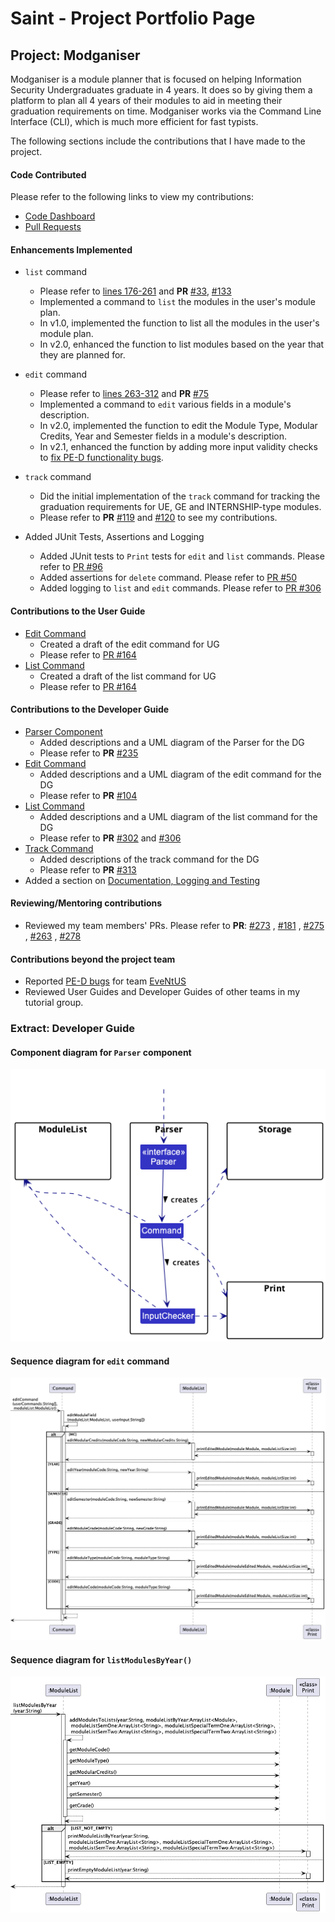 # Saint - Project Portfolio Page

## Project: Modganiser

Modganiser is a module planner that is focused on helping Information Security Undergraduates graduate in 4 years. 
It does so by giving them a platform to plan all 4 years of their modules to aid in meeting their graduation 
requirements on time. Modganiser works via the Command Line Interface (CLI), which is much more efficient for fast 
typists.

The following sections include the contributions that I have made to the project.

#### Code Contributed
Please refer to the following links to view my contributions:
* [Code Dashboard](https://nus-cs2113-ay2223s2.github.io/tp-dashboard/?search=saintzaw&sort=groupTitle&sortWithin=title&timeframe=commit&mergegroup=&groupSelect=groupByRepos&breakdown=true&checkedFileTypes=docs~functional-code~test-code~other&since=2023-02-17)
* [Pull Requests](https://github.com/AY2223S2-CS2113T-T09-4/tp/pulls?q=is%3Apr+author%3Asaintzaw)

#### Enhancements Implemented
* `list` command 
    * Please refer to [lines 176-261](https://github.com/AY2223S2-CS2113T-T09-4/tp/blob/master/src/main/java/seedu/main/ModuleList.java) and **PR** [#33](https://github.com/AY2223S2-CS2113T-T09-4/tp/pull/33/commits), [#133](https://github.com/AY2223S2-CS2113T-T09-4/tp/pull/133)
    * Implemented a command to `list` the modules in the user's module plan.
    * In v1.0, implemented the function to list all the modules in the user's module plan.
    * In v2.0, enhanced the function to list modules based on the year that they are planned for.

* `edit` command 
    * Please refer to [lines 263-312](https://github.com/AY2223S2-CS2113T-T09-4/tp/blob/master/src/main/java/seedu/main/ModuleList.java) and **PR** [#75](https://github.com/AY2223S2-CS2113T-T09-4/tp/pull/75)
    * Implemented a command to `edit` various fields in a module's description.
    * In v2.0, implemented the function to edit the Module Type, Modular Credits, Year and Semester fields in a module's description.
    * In v2.1, enhanced the function by adding more input validity checks to [fix PE-D functionality bugs](https://github.com/AY2223S2-CS2113T-T09-4/tp/pull/238). 

* `track` command
    * Did the initial implementation of the `track` command for tracking the graduation requirements for UE, GE and INTERNSHIP-type modules. 
    * Please refer to **PR** [#119](https://github.com/AY2223S2-CS2113T-T09-4/tp/pull/119) and [#120](https://github.com/AY2223S2-CS2113T-T09-4/tp/pull/120) to see my contributions.
  
* Added JUnit Tests, Assertions and Logging
    * Added JUnit tests to `Print` tests for `edit` and `list` commands. Please refer to [PR #96](https://github.com/AY2223S2-CS2113T-T09-4/tp/pull/96)
    * Added assertions for `delete` command. Please refer to [PR #50](https://github.com/AY2223S2-CS2113T-T09-4/tp/pull/50)
    * Added logging to `list` and `edit` commands. Please refer to [PR #306](https://github.com/AY2223S2-CS2113T-T09-4/tp/pull/306)

#### Contributions to the User Guide
* [Edit Command](https://github.com/AY2223S2-CS2113T-T09-4/tp/blob/master/docs/UserGuide.md#523-editing-module-details-edit)
    * Created a draft of the edit command for UG
    * Please refer to [PR #164](https://github.com/AY2223S2-CS2113T-T09-4/tp/pull/164)
* [List Command](https://github.com/AY2223S2-CS2113T-T09-4/tp/blob/master/docs/UserGuide.md#531-viewing-module-plan-list)
    * Created a draft of the list command for UG
    * Please refer to [PR #164](https://github.com/AY2223S2-CS2113T-T09-4/tp/pull/164)

#### Contributions to the Developer Guide
* [Parser Component](https://github.com/AY2223S2-CS2113T-T09-4/tp/blob/master/docs/DeveloperGuide.md#2-parser-component)
    * Added descriptions and a UML diagram of the Parser for the DG
    * Please refer to **PR** [#235](https://github.com/AY2223S2-CS2113T-T09-4/tp/pull/235)
* [Edit Command](https://github.com/AY2223S2-CS2113T-T09-4/tp/blob/master/docs/DeveloperGuide.md#edit-modules)
    * Added descriptions and a UML diagram of the edit command for the DG
    * Please refer to **PR** [#104](https://github.com/AY2223S2-CS2113T-T09-4/tp/pull/104)
* [List Command](https://ay2223s2-cs2113t-t09-4.github.io/tp/DeveloperGuide.html#list-modules)
    * Added descriptions and a UML diagram of the list command for the DG
    * Please refer to **PR** [#302](https://github.com/AY2223S2-CS2113T-T09-4/tp/pull/302) and [#306](https://github.com/AY2223S2-CS2113T-T09-4/tp/pull/306)  
* [Track Command](https://ay2223s2-cs2113t-t09-4.github.io/tp/DeveloperGuide.html#47-track-modules)
    * Added descriptions of the track command for the DG
    * Please refer to **PR** [#313](https://github.com/AY2223S2-CS2113T-T09-4/tp/pull/313)
* Added a section on [Documentation, Logging and Testing](https://ay2223s2-cs2113t-t09-4.github.io/tp/DeveloperGuide.html#documentation-logging-and-testing)

#### Reviewing/Mentoring contributions
* Reviewed my team members' PRs. Please refer to **PR**: [#273](https://github.com/AY2223S2-CS2113T-T09-4/tp/pull/273) 
, [#181](https://github.com/AY2223S2-CS2113T-T09-4/tp/pull/181) , [#275](https://github.com/AY2223S2-CS2113T-T09-4/tp/pull/275)
, [#263](https://github.com/AY2223S2-CS2113T-T09-4/tp/pull/263) , [#278](https://github.com/AY2223S2-CS2113T-T09-4/tp/pull/278)

#### Contributions beyond the project team
* Reported [PE-D bugs](https://github.com/saintzaw/ped/issues) for team [EveNtUS](https://github.com/AY2223S2-CS2113-W12-2/tp)
* Reviewed User Guides and Developer Guides of other teams in my tutorial group.

<div style="page-break-after: always;"></div>

### Extract: Developer Guide

#### Component diagram for `Parser` component
![Parser Diagram](ppp_diagrams/Parser.png)

<div style="page-break-after: always;"></div>

#### Sequence diagram for `edit` command
![EditCommand Diagram](ppp_diagrams/EditCommand.png)

<div style="page-break-after: always;"></div>

#### Sequence diagram for `listModulesByYear()` 
![ListCommand Diagram](ppp_diagrams/ListCommand.png)